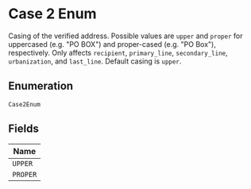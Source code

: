 
# Case 2 Enum

Casing of the verified address. Possible values are `upper` and `proper` for uppercased (e.g. "PO BOX") and proper-cased (e.g. "PO Box"), respectively. Only affects `recipient`, `primary_line`, `secondary_line`, `urbanization`, and `last_line`. Default casing is `upper`.

## Enumeration

`Case2Enum`

## Fields

| Name |
|  --- |
| `UPPER` |
| `PROPER` |

